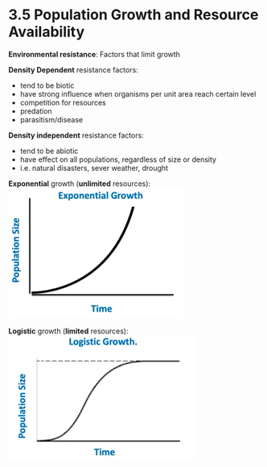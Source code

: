 # 3.5 Population Growth and Resource Availability

**Environmental resistance**: Factors that limit growth

**Density Dependent** resistance factors:

* tend to be biotic
* have strong influence when organisms per unit area reach certain level
* competition for resources
* predation
* parasitism/disease

**Density independent** resistance factors:

* tend to be abiotic
* have effect on all populations, regardless of size or density
* i.e. natural disasters, sever weather, drought 

**Exponential** growth \(**unlimited** resources\): ![Screen Shot 2021-05-19 at 12.58.15 AM.png](../.gitbook/assets/Screen%20Shot%202021-05-19%20at%2012.58.15%20AM.png)

**Logistic** growth \(**limited** resources\): ![Screen Shot 2021-05-19 at 12.58.37 AM.png](../.gitbook/assets/Screen%20Shot%202021-05-19%20at%2012.58.37%20AM.png)


